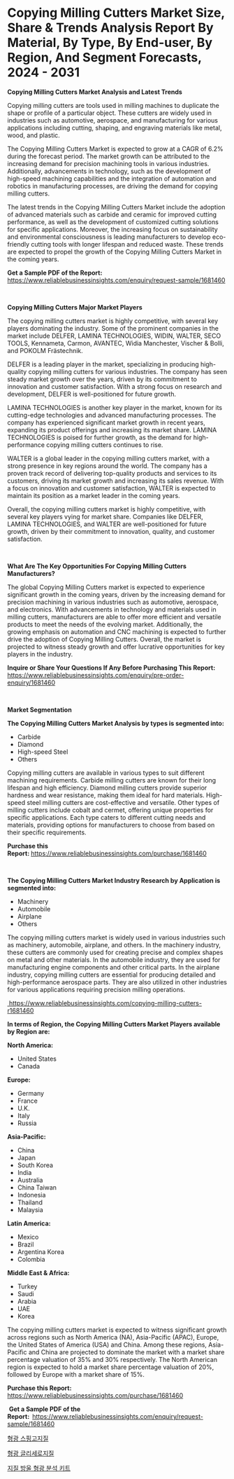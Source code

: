 <p><h1>Copying Milling Cutters Market Size, Share & Trends Analysis Report By Material, By Type, By End-user, By Region, And Segment Forecasts, 2024 - 2031</h1></p><p><strong>Copying Milling Cutters Market Analysis and Latest Trends</strong></p>
<p><p>Copying milling cutters are tools used in milling machines to duplicate the shape or profile of a particular object. These cutters are widely used in industries such as automotive, aerospace, and manufacturing for various applications including cutting, shaping, and engraving materials like metal, wood, and plastic.</p><p>The Copying Milling Cutters Market is expected to grow at a CAGR of 6.2% during the forecast period. The market growth can be attributed to the increasing demand for precision machining tools in various industries. Additionally, advancements in technology, such as the development of high-speed machining capabilities and the integration of automation and robotics in manufacturing processes, are driving the demand for copying milling cutters.</p><p>The latest trends in the Copying Milling Cutters Market include the adoption of advanced materials such as carbide and ceramic for improved cutting performance, as well as the development of customized cutting solutions for specific applications. Moreover, the increasing focus on sustainability and environmental consciousness is leading manufacturers to develop eco-friendly cutting tools with longer lifespan and reduced waste. These trends are expected to propel the growth of the Copying Milling Cutters Market in the coming years.</p></p>
<p><strong>Get a Sample PDF of the Report:&nbsp;</strong> <a href="https://www.reliablebusinessinsights.com/enquiry/request-sample/1681460">https://www.reliablebusinessinsights.com/enquiry/request-sample/1681460</a></p>
<p>&nbsp;</p>
<p><strong>Copying Milling Cutters Major Market Players</strong></p>
<p><p>The copying milling cutters market is highly competitive, with several key players dominating the industry. Some of the prominent companies in the market include DELFER, LAMINA TECHNOLOGIES, WIDIN, WALTER, SECO TOOLS, Kennameta, Carmon, AVANTEC, Widia Manchester, Vischer & Bolli, and POKOLM Frästechnik.</p><p>DELFER is a leading player in the market, specializing in producing high-quality copying milling cutters for various industries. The company has seen steady market growth over the years, driven by its commitment to innovation and customer satisfaction. With a strong focus on research and development, DELFER is well-positioned for future growth.</p><p>LAMINA TECHNOLOGIES is another key player in the market, known for its cutting-edge technologies and advanced manufacturing processes. The company has experienced significant market growth in recent years, expanding its product offerings and increasing its market share. LAMINA TECHNOLOGIES is poised for further growth, as the demand for high-performance copying milling cutters continues to rise.</p><p>WALTER is a global leader in the copying milling cutters market, with a strong presence in key regions around the world. The company has a proven track record of delivering top-quality products and services to its customers, driving its market growth and increasing its sales revenue. With a focus on innovation and customer satisfaction, WALTER is expected to maintain its position as a market leader in the coming years.</p><p>Overall, the copying milling cutters market is highly competitive, with several key players vying for market share. Companies like DELFER, LAMINA TECHNOLOGIES, and WALTER are well-positioned for future growth, driven by their commitment to innovation, quality, and customer satisfaction.</p></p>
<p>&nbsp;</p>
<p><strong>What Are The Key Opportunities For Copying Milling Cutters Manufacturers?</strong></p>
<p><p>The global Copying Milling Cutters market is expected to experience significant growth in the coming years, driven by the increasing demand for precision machining in various industries such as automotive, aerospace, and electronics. With advancements in technology and materials used in milling cutters, manufacturers are able to offer more efficient and versatile products to meet the needs of the evolving market. Additionally, the growing emphasis on automation and CNC machining is expected to further drive the adoption of Copying Milling Cutters. Overall, the market is projected to witness steady growth and offer lucrative opportunities for key players in the industry.</p></p>
<p><strong>Inquire or Share Your Questions If Any Before Purchasing This Report:</strong> <a href="https://www.reliablebusinessinsights.com/enquiry/pre-order-enquiry/1681460">https://www.reliablebusinessinsights.com/enquiry/pre-order-enquiry/1681460</a></p>
<p>&nbsp;</p>
<p><strong>Market Segmentation</strong></p>
<p><strong>The Copying Milling Cutters Market Analysis by types is segmented into:</strong></p>
<p><ul><li>Carbide</li><li>Diamond</li><li>High-speed Steel</li><li>Others</li></ul></p>
<p><p>Copying milling cutters are available in various types to suit different machining requirements. Carbide milling cutters are known for their long lifespan and high efficiency. Diamond milling cutters provide superior hardness and wear resistance, making them ideal for hard materials. High-speed steel milling cutters are cost-effective and versatile. Other types of milling cutters include cobalt and cermet, offering unique properties for specific applications. Each type caters to different cutting needs and materials, providing options for manufacturers to choose from based on their specific requirements.</p></p>
<p><strong>Purchase this Report:&nbsp;</strong><a href="https://www.reliablebusinessinsights.com/purchase/1681460">https://www.reliablebusinessinsights.com/purchase/1681460</a></p>
<p>&nbsp;</p>
<p><strong>The Copying Milling Cutters Market Industry Research by Application is segmented into:</strong></p>
<p><ul><li>Machinery</li><li>Automobile</li><li>Airplane</li><li>Others</li></ul></p>
<p><p>The copying milling cutters market is widely used in various industries such as machinery, automobile, airplane, and others. In the machinery industry, these cutters are commonly used for creating precise and complex shapes on metal and other materials. In the automobile industry, they are used for manufacturing engine components and other critical parts. In the airplane industry, copying milling cutters are essential for producing detailed and high-performance aerospace parts. They are also utilized in other industries for various applications requiring precision milling operations.</p></p>
<p><a href="https://www.reliablebusinessinsights.com/copying-milling-cutters-r1681460">&nbsp;https://www.reliablebusinessinsights.com/copying-milling-cutters-r1681460</a></p>
<p><strong>In terms of Region, the Copying Milling Cutters Market Players available by Region are:</strong></p>
<p>
    <p> <strong> North America: </strong>
        <ul>
            <li>United States</li>
            <li>Canada</li>
        </ul>
        </p> 
    <p> <strong> Europe: </strong>
        <ul>
            <li>Germany</li>
            <li>France</li>
            <li>U.K.</li>
            <li>Italy</li>
            <li>Russia</li>
        </ul>
        </p> 
    <p> <strong> Asia-Pacific: </strong>
        <ul>
            <li>China</li>
            <li>Japan</li>
            <li>South Korea</li>
            <li>India</li>
            <li>Australia</li>
            <li>China Taiwan</li>
            <li>Indonesia</li>
            <li>Thailand</li>
            <li>Malaysia</li>
        </ul>
        </p> 
    <p> <strong> Latin America: </strong>
        <ul>
            <li>Mexico</li>
            <li>Brazil</li>
            <li>Argentina Korea</li>
            <li>Colombia</li>
        </ul>
        </p> 
    <p> <strong> Middle East & Africa: </strong>
        <ul>
            <li>Turkey</li>
            <li>Saudi</li>
            <li>Arabia</li>
            <li>UAE</li>
            <li>Korea</li>
        </ul>
    </p>
    </p>
<p><p>The copying milling cutters market is expected to witness significant growth across regions such as North America (NA), Asia-Pacific (APAC), Europe, the United States of America (USA) and China. Among these regions, Asia-Pacific and China are projected to dominate the market with a market share percentage valuation of 35% and 30% respectively. The North American region is expected to hold a market share percentage valuation of 20%, followed by Europe with a market share of 15%.</p></p>
<p><strong>Purchase this Report: </strong><a href="https://www.reliablebusinessinsights.com/purchase/1681460">https://www.reliablebusinessinsights.com/purchase/1681460</a></p>
<p>&nbsp;<strong>Get a Sample PDF of the Report:&nbsp;&nbsp;</strong><a href="https://www.reliablebusinessinsights.com/enquiry/request-sample/1681460">https://www.reliablebusinessinsights.com/enquiry/request-sample/1681460</a></p>
<p><strong></strong></p>
<p><p><a href="https://github.com/rifqimuhammad018/Market-Research-Report-List-1/blob/main/553907391932.md">형광 스핑고지질</a></p><p><a href="https://github.com/kvbohdfy111/Market-Research-Report-List-1/blob/main/248427691931.md">형광 글리세로지질</a></p><p><a href="https://github.com/courtney23pratt/Market-Research-Report-List-1/blob/main/239962191933.md">지질 방울 형광 분석 키트</a></p></p>